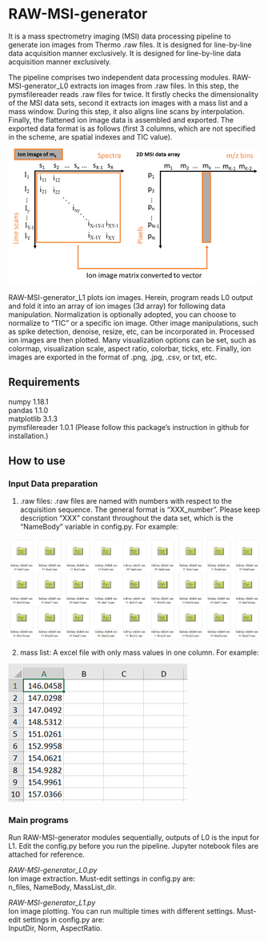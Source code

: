 # RAW-MSI-generator
It is a mass spectrometry imaging (MSI) data processing pipeline to generate ion images from Thermo .raw files. It is designed for line-by-line data acquisition manner exclusively. It is designed for line-by-line data acquisition manner exclusively. 

The pipeline comprises two independent data processing modules. RAW-MSI-generator_L0 extracts ion images from .raw files. In this step, the pymsfilereader reads .raw files for twice. It firstly checks the dimensionality of the MSI data sets, second it extracts ion images with a mass list and a mass window. During this step, it also aligns line scans by interpolation. Finally, the flattened ion image data is assembled and exported. The exported data format is as follows (first 3 columns, which are not specified in the scheme, are spatial indexes and TIC value).

<div align="center">
<img src="images/image1.png" width="600">
</div>

RAW-MSI-generator_L1 plots ion images. Herein, program reads L0 output and fold it into an array of ion images (3d array) for following data manipulation. Normalization is optionally adopted, you can choose to normalize to “TIC” or a specific ion image. Other image manipulations, such as spike detection, denoise, resize, etc, can be incorporated in. Processed ion images are then plotted. Many visualization options  can be set, such as colormap, visualization scale, aspect ratio, colorbar, ticks, etc. Finally, ion images are exported in the format of .png, .jpg, .csv, or txt, etc. 


## Requirements 
numpy 1.18.1<br>
pandas 1.1.0<br>
matplotlib 3.1.3<br>
pymsfilereader 1.0.1 (Please follow this package’s instruction in github for installation.)

## How to use 
### Input Data preparation
1. .raw files:
.raw files are named with numbers with respect to the acquisition sequence. The general format is “XXX_number”. Please keep description “XXX” constant throughout the data set, which is the “NameBody” variable in config.py. For example: 

<img src="images/image2.png">

2. mass list:
A excel file with only mass values in one column. For example:

<img src="images/image3.png">

### Main programs
Run RAW-MSI-generator modules sequentially, outputs of L0 is the input for L1. Edit the config.py before you run the pipeline. Jupyter notebook files are attached for reference. 

*RAW-MSI-generator_L0.py*<br>
Ion image extraction. Must-edit settings in config.py are:<br>
n_files, NameBody, MassList_dir.

*RAW-MSI-generator_L1.py*<br>
Ion image plotting. You can run multiple times with different settings. Must-edit settings in config.py are:<br>
InputDir, Norm, AspectRatio.

